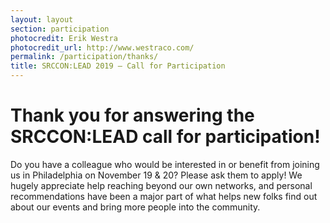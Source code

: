 ```yaml
---
layout: layout
section: participation
photocredit: Erik Westra
photocredit_url: http://www.westraco.com/
permalink: /participation/thanks/
title: SRCCON:LEAD 2019 — Call for Participation
---
```


# Thank you for answering the SRCCON:LEAD call for participation!

Do you have a colleague who would be interested in or benefit from joining us in Philadelphia on November 19 & 20? Please ask them to apply! We hugely appreciate help reaching beyond our own networks, and personal recommendations have been a major part of what helps new folks find out about our events and bring more people into the community.